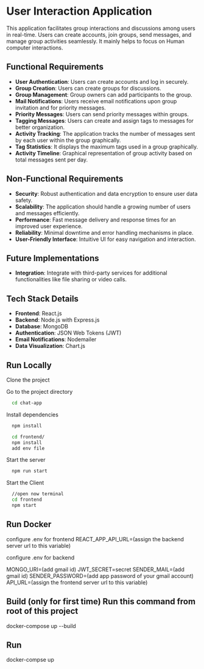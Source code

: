 # User Interaction Application

This application facilitates group interactions and discussions among users in real-time. Users can create accounts, join groups, send messages, and manage group activities seamlessly. It mainly helps to focus on Human computer interactions.

## Functional Requirements
- **User Authentication**: Users can create accounts and log in securely.
- **Group Creation**: Users can create groups for discussions.
- **Group Management**: Group owners can add participants to the group.
- **Mail Notifications**: Users receive email notifications upon group invitation and for priority messages.
- **Priority Messages**: Users can send priority messages within groups.
- **Tagging Messages**: Users can create and assign tags to messages for better organization.
- **Activity Tracking**: The application tracks the number of messages sent by each user within the group graphically.
- **Tag Statistics**: It displays the maximum tags used in a group graphically.
- **Activity Timeline**: Graphical representation of group activity based on total messages sent per day.

## Non-Functional Requirements
- **Security**: Robust authentication and data encryption to ensure user data safety.
- **Scalability**: The application should handle a growing number of users and messages efficiently.
- **Performance**: Fast message delivery and response times for an improved user experience.
- **Reliability**: Minimal downtime and error handling mechanisms in place.
- **User-Friendly Interface**: Intuitive UI for easy navigation and interaction.

## Future Implementations
- **Integration**: Integrate with third-party services for additional functionalities like file sharing or video calls.

## Tech Stack Details
- **Frontend**: React.js
- **Backend**: Node.js with Express.js
- **Database**: MongoDB
- **Authentication**: JSON Web Tokens (JWT)
- **Email Notifications**: Nodemailer
- **Data Visualization**: Chart.js





## Run Locally

Clone the project


Go to the project directory

```bash
  cd chat-app
```

Install dependencies

```bash
  npm install
```

```bash
  cd frontend/
  npm install
  add env file 
```

Start the server

```bash
  npm run start
```
Start the Client

```bash
  //open now terminal
  cd frontend
  npm start
```

  

## Run Docker 


configure .env for frontend
  REACT_APP_API_URL=(assign the backend server url to this variable)



configure .env for backend 

MONGO_URI=(add gmail id)
JWT_SECRET=secret
SENDER_MAIL=(add gmail id)
SENDER_PASSWORD=(add app password of your gmail account)
API_URL=(assign the frontend server url to this variable)

## Build (only for first time) Run this command from root of this project

docker-compose up --build 

## Run

docker-compse up